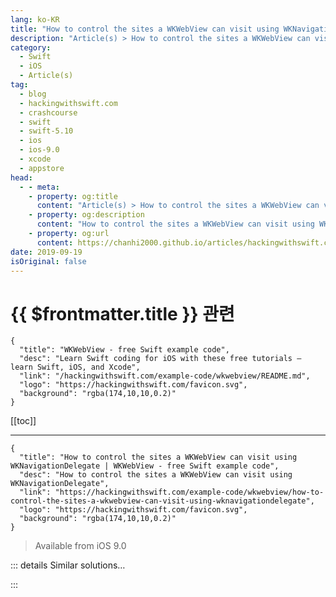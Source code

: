 ```yaml
---
lang: ko-KR
title: "How to control the sites a WKWebView can visit using WKNavigationDelegate"
description: "Article(s) > How to control the sites a WKWebView can visit using WKNavigationDelegate"
category:
  - Swift
  - iOS
  - Article(s)
tag: 
  - blog
  - hackingwithswift.com
  - crashcourse
  - swift
  - swift-5.10
  - ios
  - ios-9.0
  - xcode
  - appstore
head:
  - - meta:
    - property: og:title
      content: "Article(s) > How to control the sites a WKWebView can visit using WKNavigationDelegate"
    - property: og:description
      content: "How to control the sites a WKWebView can visit using WKNavigationDelegate"
    - property: og:url
      content: https://chanhi2000.github.io/articles/hackingwithswift.com/example-code/wkwebview/how-to-control-the-sites-a-wkwebview-can-visit-using-wknavigationdelegate.html
date: 2019-09-19
isOriginal: false
---
```


# {{ $frontmatter.title }} 관련

```component VPCard
{
  "title": "WKWebView - free Swift example code",
  "desc": "Learn Swift coding for iOS with these free tutorials – learn Swift, iOS, and Xcode",
  "link": "/hackingwithswift.com/example-code/wkwebview/README.md",
  "logo": "https://hackingwithswift.com/favicon.svg",
  "background": "rgba(174,10,10,0.2)"
}
```

[[toc]]

---

```component VPCard
{
  "title": "How to control the sites a WKWebView can visit using WKNavigationDelegate | WKWebView - free Swift example code",
  "desc": "How to control the sites a WKWebView can visit using WKNavigationDelegate",
  "link": "https://hackingwithswift.com/example-code/wkwebview/how-to-control-the-sites-a-wkwebview-can-visit-using-wknavigationdelegate",
  "logo": "https://hackingwithswift.com/favicon.svg",
  "background": "rgba(174,10,10,0.2)"
}
```

> Available from iOS 9.0

<!-- TODO: 작성 -->

<!-- 
By default a `WKWebView` can navigate to any links the user selects, but it’s common to want to restrict that. It only takes three steps to accomplish this:

1. Make your view controller conform to `WKNavigationDelegate`.
<li>Assign your view controller to be your web view’s `navigationDelegate`.
<li>Implement the `decidePolicyFor` method to decide whether each URL should be allowed or denied.

Let’s try it out now. First, make your view controller conform to `WKNavigationDelegate`.

Second, set your view controller to be the `navigationDelegate` property of your web view. This might be done in `viewDidLoad()`, but you can also change the delegate dynamically. Either way, you need to use this code:

```swift
yourWebView.navigationDelegate = self
```

Finally, implement the `decidePolicyFor` method. This is the only part that takes any work: you need to pull out the host of the URL that was requested, run any checks you want to make sure it’s OK, then call the `decisionHandler()` closure with either `.allow` to allow the URL or `.cancel` to deny access.

Here’s an example to get you started:

```swift
func webView(_ webView: WKWebView, decidePolicyFor navigationAction: WKNavigationAction, decisionHandler: @escaping (WKNavigationActionPolicy) -> Void) {
    if let host = navigationAction.request.url?.host {
        if host.contains("hackingwithswift.com") {
            decisionHandler(.allow)
            return
        }
    }

    decisionHandler(.cancel)
}
```

That code will allow navigation only to URLs that contain “hackingwithswift.com”.

-->

::: details Similar solutions…

<!--
/example-code/wkwebview/how-to-control-the-user-interface-of-a-wkwebview-using-wkuidelegate">How to control the user interface of a WKWebView using WKUIDelegate 
/quick-start/concurrency/what-is-an-actor-and-why-does-swift-have-them">What is an actor and why does Swift have them? 
/example-code/wkwebview/whats-the-difference-between-uiwebview-and-wkwebview">What's the difference between UIWebView and WKWebView? 
/example-code/wkwebview/how-to-run-javascript-on-a-wkwebview-with-evaluatejavascript">How to run JavaScript on a WKWebView with evaluateJavaScript() 
/example-code/wkwebview/how-to-monitor-wkwebview-page-load-progress-using-key-value-observing">How to monitor WKWebView page load progress using key-value observing</a>
-->

:::

